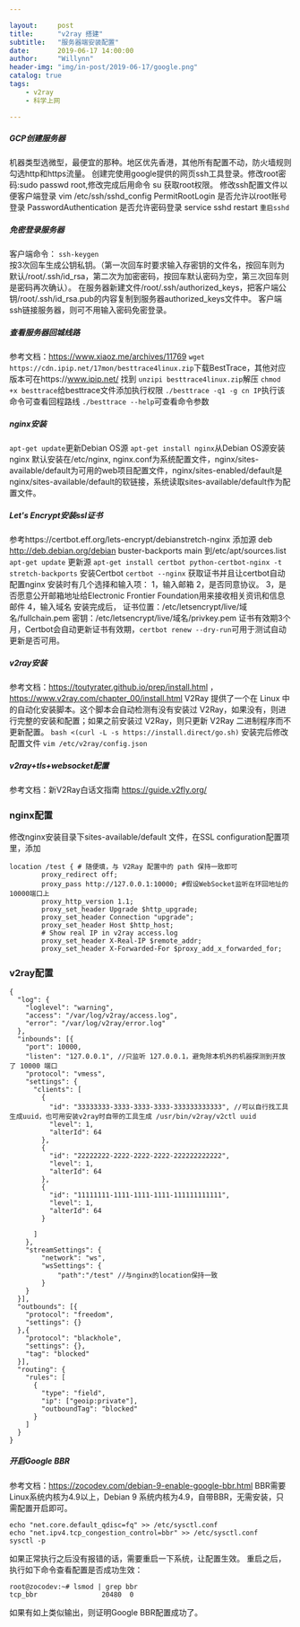 ```yaml
---

layout:     post
title:      "v2ray 搭建"
subtitle:   "服务器端安装配置"
date:       2019-06-17 14:00:00
author:     "Willynn"
header-img: "img/in-post/2019-06-17/google.png"
catalog: true
tags:
    - v2ray
    - 科学上网

---
```




##### GCP创建服务器
机器类型选微型，最便宜的那种。地区优先香港，其他所有配置不动，防火墙规则勾选http和https流量。
创建完使用google提供的网页ssh工具登录。修改root密码:sudo passwd root,修改完成后用命令 su  获取root权限。
修改ssh配置文件以便客户端登录
vim /etc/ssh/sshd_config
PermitRootLogin 是否允许以root账号登录
PasswordAuthentication 是否允许密码登录
service sshd restart `重启sshd`

##### 免密登录服务器
客户端命令： `ssh-keygen`<br>
按3次回车生成公钥私钥。（第一次回车时要求输入存密钥的文件名，按回车则为默认/root/.ssh/id_rsa，第二次为加密密码，按回车默认密码为空，第三次回车则是密码再次确认）。
在服务器新建文件/root/.ssh/authorized_keys，把客户端公钥/root/.ssh/id_rsa.pub的内容复制到服务器authorized_keys文件中。
客户端ssh链接服务器，则可不用输入密码免密登录。

##### 查看服务器回城线路 
参考文档：https://www.xiaoz.me/archives/11769
```wget https://cdn.ipip.net/17mon/besttrace4linux.zip```下载BestTrace，其他对应版本可在https://www.ipip.net/ 找到
```unzipi besttrace4linux.zip```解压
```chmod +x besttrace```给besttrace文件添加执行权限
```./besttrace -q1 -g cn IP```执行该命令可查看回程路线 
```./besttrace --help```可查看命令参数

##### nginx安装
```apt-get update```更新Debian OS源
```apt-get install nginx```从Debian OS源安装nginx
默认安装在/etc/nginx, nginx.conf为系统配置文件，nginx/sites-available/default为可用的web项目配置文件，nginx/sites-enabled/default是nginx/sites-available/default的软链接，系统读取sites-available/default作为配置文件。

##### Let's Encrypt安装ssl证书
参考https://certbot.eff.org/lets-encrypt/debianstretch-nginx
添加源 deb http://deb.debian.org/debian buster-backports main 到/etc/apt/sources.list 
```apt-get update``` 更新源
```apt-get install certbot python-certbot-nginx -t stretch-backports``` 安装Certbot 
```certbot --nginx``` 获取证书并且让certbot自动配置nginx 
安装时有几个选择和输入项：
1，输入邮箱
2，是否同意协议。
3，是否愿意公开邮箱地址给Electronic Frontier Foundation用来接收相关资讯和信息邮件
4，输入域名
安装完成后，
证书位置：/etc/letsencrypt/live/域名/fullchain.pem
密钥：/etc/letsencrypt/live/域名/privkey.pem
证书有效期3个月，Certbot会自动更新证书有效期，```certbot renew --dry-run```可用于测试自动更新是否可用。


##### v2ray安装
参考文档：https://toutyrater.github.io/prep/install.html ， https://www.v2ray.com/chapter_00/install.html 
V2Ray 提供了一个在 Linux 中的自动化安装脚本。这个脚本会自动检测有没有安装过 V2Ray，如果没有，则进行完整的安装和配置；如果之前安装过 V2Ray，则只更新 V2Ray 二进制程序而不更新配置。
```bash <(curl -L -s https://install.direct/go.sh)``` 
安装完后修改配置文件 ```vim /etc/v2ray/config.json``` 


##### v2ray+tls+websocket配置
参考文档：新V2Ray白话文指南 https://guide.v2fly.org/
### nginx配置
修改nginx安装目录下sites-available/default 文件，在SSL configuration配置项里，添加
```
location /test { # 随便填，与 V2Ray 配置中的 path 保持一致即可
        proxy_redirect off;
        proxy_pass http://127.0.0.1:10000; #假设WebSocket监听在环回地址的10000端口上
        proxy_http_version 1.1;
        proxy_set_header Upgrade $http_upgrade;
        proxy_set_header Connection "upgrade";
        proxy_set_header Host $http_host;
        # Show real IP in v2ray access.log
        proxy_set_header X-Real-IP $remote_addr;
        proxy_set_header X-Forwarded-For $proxy_add_x_forwarded_for;
```

### v2ray配置
```
{
  "log": {
    "loglevel": "warning",
    "access": "/var/log/v2ray/access.log",
    "error": "/var/log/v2ray/error.log"
  },
  "inbounds": [{
    "port": 10000,
    "listen": "127.0.0.1", //只监听 127.0.0.1，避免除本机外的机器探测到开放了 10000 端口
    "protocol": "vmess",
    "settings": {
      "clients": [
        {
          "id": "33333333-3333-3333-3333-333333333333", //可以自行找工具生成uuid，也可用安装v2ray时自带的工具生成 /usr/bin/v2ray/v2ctl uuid
          "level": 1,
          "alterId": 64
        },
        {
          "id": "22222222-2222-2222-2222-222222222222",
          "level": 1,
          "alterId": 64
        },
        {
          "id": "11111111-1111-1111-1111-111111111111",
          "level": 1,
          "alterId": 64
        }

      ]
    },
    "streamSettings": {
        "network": "ws",
        "wsSettings": {
            "path":"/test" //与nginx的location保持一致
        }
    }
  }],
  "outbounds": [{
    "protocol": "freedom",
    "settings": {}
  },{
    "protocol": "blackhole",
    "settings": {},
    "tag": "blocked"
  }],
  "routing": {
    "rules": [
      {
        "type": "field",
        "ip": ["geoip:private"],
        "outboundTag": "blocked"
      }
    ]
  }
}

```

##### 开启Google BBR
参考文档：https://zocodev.com/debian-9-enable-google-bbr.html
BBR需要Linux系统内核为4.9以上，Debian 9 系统内核为4.9，自带BBR，无需安装，只需配置开启即可。
```
echo "net.core.default_qdisc=fq" >> /etc/sysctl.conf
echo "net.ipv4.tcp_congestion_control=bbr" >> /etc/sysctl.conf
sysctl -p
```
如果正常执行之后没有报错的话，需要重启一下系统，让配置生效。
重启之后，执行如下命令查看配置是否成功生效：
```
root@zocodev:~# lsmod | grep bbr
tcp_bbr                20480  0
```
如果有如上类似输出，则证明Google BBR配置成功了。
